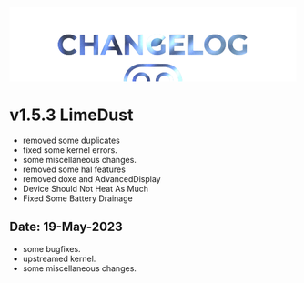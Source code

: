 <img src="https://raw.githubusercontent.com/DroidX-UI-Devices/Official_Devices/13/banners/changelogs.png" />

# v1.5.3 LimeDust

- removed some duplicates
- fixed some kernel errors.
- some miscellaneous changes.
- removed some hal features
- removed doxe and AdvancedDisplay
- Device Should Not Heat As Much
- Fixed Some Battery Drainage

## Date: 19-May-2023

- some bugfixes.
- upstreamed kernel.
- some miscellaneous changes.
